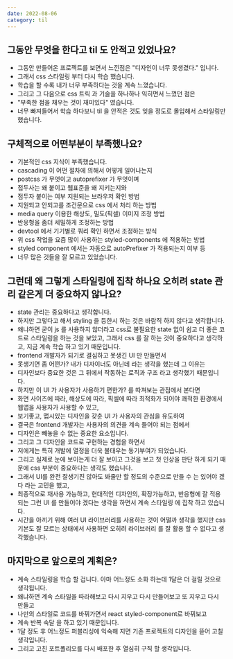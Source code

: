 ```yaml
---
date: 2022-08-06
category: til
---
```


## 그동안 무엇을 한다고 til 도 안적고 있었나요?

- 그동안 만들어온 프로젝트를 보면서 느낀점은 "디자인이 너무 못생겼다." 입니다.
- 그래서 css 스타일링 부터 다시 학습 했습니다.
- 학습을 할 수록 내가 너무 부족하다는 것을 계속 느꼈습니다.
- 그리고 그 다음으로 css 트릭 과 기술을 하나하나 익히면서 느꼈던 점은
- "부족한 점을 채우는 것이 재미있다" 였습니다.
- 너무 빠져들어서 학습 하다보니 til 을 안적은 것도 잊을 정도로 몰입해서 스타일링만 했습니다.

## 구체적으로 어떤부분이 부족했나요?

- 기본적인 css 지식이 부족했습니다.
- cascading 이 어떤 절차에 의해서 어떻게 일어나는지
- postcss 가 무엇이고 autoprefixer 가 무엇이며
- 접두사는 왜 붙이고 웹표준을 왜 지키는지와
- 접두자 붙이는 여부 지원되는 브라우저 확인 방법
- 지원되고 안되고를 조건문으로 css 에서 처리 하는 방법
- media query 이용한 해상도, 밀도(픽셀) 이미지 조정 방법
- 반응형을 좀더 세밀하게 조정하는 방법
- devtool 에서 기기별로 쿼리 확인 하면서 조정하는 방식
- 위 css 작업을 요즘 많이 사용하는 styled-components 에 적용하는 방법
- styled component 에서는 자동으로 autoPrefixer 가 적용되는지 여부 등
- 너무 많은 것들을 잘 모르고 있었습니다.

## 그런데 왜 그렇게 스타일링에 집착 하나요 오히려 state 관리 같은게 더 중요하지 않나요?

- state 관리는 중요하다고 생각합니다.
- 하지만 그렇다고 해서 styling 을 등한시 하는 것은 바람직 하지 않다고 생각합니다.
- 왜냐하면 굳이 js 를 사용하지 않더라고 css로 불필요한 state 없이 쉽고 더 좋은 코드로 스타일링을 하는 것을 보았고, 그래서 css 를 잘 하는 것이 중요하다고 생각하고, 지금 계속 학습 하고 있기 때문입니다.
- frontend 개발자가 되기로 결심하고 못생긴 UI 만 만들면서
- 못생기면 좀 어떤가? 내가 디자이너도 아닌데 라는 생각을 했는데 그 이유는
- 디자인보다 중요한 것은 그 뒤에서 작동하는 로직과 구조 라고 생각했기 때문입니다.
- 하지만 이 UI 가 사용자가 사용하기 편한가? 를 따져보는 관점에서 본다면
- 화면 사이즈에 따라, 해상도에 따라, 픽셀에 따라 최적화가 되어야 쾌적한 환경에서 웹앱을 사용자가 사용할 수 있고,
- 보기좋고, 맵시있는 디자인을 갖춘 UI 가 사용자의 관심을 유도하여
- 결국은 frontend 개발자는 사용자의 의견을 계속 들어야 되는 점에서
- 디자인은 빼놓을 수 없는 중요한 요소입니다.
- 그리고 그 디자인을 코드로 구현하는 경험을 하면서
- 저에게는 특히 개발에 열정을 더욱 불태우는 동기부여가 되었습니다.
- 그리고 실제로 눈에 보이는게 더 잘 보이고 그것을 보고 첫 인상을 판단 하게 되기 때문에 css 부분이 중요하다는 생각도 했습니다.
- 그래서 UI를 완전 잘생기진 않아도 봐줄만 할 정도의 수준으로 만들 수 는 있어야 겠다 라는 고민을 했고,
- 최종적으로 재사용 가능하고, 현대적인 디자인의, 확장가능하고, 반응형에 잘 적용 되는 그런 UI 를 만들어야 겠다는 생각을 하면서 계속 스타일링 에 집착 하고 있습니다.
- 시간을 아끼기 위해 여러 UI 라이브러리를 사용하는 것이 어떨까 생각을 했지만 css 기본도 잘 모르는 상태에서 사용하면 오히려 라이브러리 를 잘 활용 할 수 없다고 생각했습니다.

## 마지막으로 앞으로의 계획은?

- 계속 스타일링을 학습 할 겁니다. 아마 어느정도 소화 하는데 1달은 더 걸릴 것으로 생각됩니다.
- 왜냐하면 계속 스타일을 따라해보고 다시 지우고 다시 만들어보고 또 지우고 다시 만들고
- 나만의 스타일로 코드를 바꿔가면서 react styled-component로 바꿔보고
- 계속 반복 숙달 을 하고 있기 때문입니다.
- 1달 정도 후 어느정도 퍼블리싱에 익숙해 지면 기존 프로젝트의 디자인을 뜯어 고칠 생각입니다.
- 그리고 고친 포트폴리오를 다시 배포한 후 열심히 구직 할 생각입니다.
